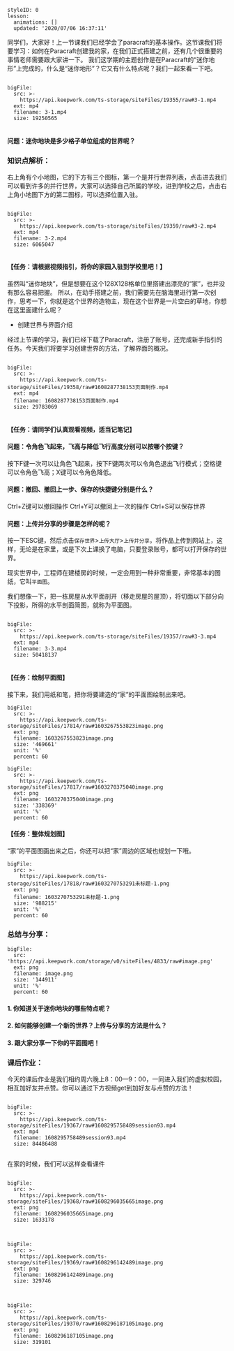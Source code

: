 <style>
  .markdown-body hr {
    height: 1px;
  }
</style>





```@Lesson
styleID: 0
lesson:
  animations: []
  updated: '2020/07/06 16:37:11'

```




同学们，大家好！上一节课我们已经学会了paracraft的基本操作。这节课我们将要学习：如何在Paracraft创建我的家，在我们正式搭建之前，还有几个很重要的事情老师需要跟大家讲一下。
我们这学期的主题创作是在Paracraft的“迷你地形”上完成的，什么是“迷你地形”？它又有什么特点呢？我们一起来看一下吧。


```@BigFile

bigFile:
  src: >-
    https://api.keepwork.com/ts-storage/siteFiles/19355/raw#3-1.mp4
  ext: mp4
  filename: 3-1.mp4
  size: 19250565
          
```

####  **问题：迷你地块是多少格子单位组成的世界呢？**



### **知识点解析：**
右上角有个小地图，它的下方有三个图标，第一个是并行世界列表，点击进去我们可以看到许多的并行世界，大家可以选择自己所属的学校，进到学校之后，点击右上角小地图下方的第二图标，可以选择位置入驻。

 

```@BigFile

bigFile:
  src: >-
    https://api.keepwork.com/ts-storage/siteFiles/19359/raw#3-2.mp4
  ext: mp4
  filename: 3-2.mp4
  size: 6065047
          
```

####  **【任务：请根据视频指引，将你的家园入驻到学校里吧！】**










虽然叫“迷你地块”，但是想要在这个128X128格单位里搭建出漂亮的“家”，也并没有那么容易把握。
所以，在动手搭建之前，我们需要先在脑海里进行第一次创作，思考一下，你就是这个世界的造物主，现在这个世界是一片空白的草地，你想在这里面建什么呢？


* 创建世界与界面介绍

经过上节课的学习，我们已经下载了Paracraft，注册了账号，还完成新手指引的任务。今天我们将要学习创建世界的方法，了解界面的概况。


```@BigFile

bigFile:
  src: >-
    https://api.keepwork.com/ts-storage/siteFiles/19358/raw#1608287738153页面制作.mp4
  ext: mp4
  filename: 1608287738153页面制作.mp4
  size: 29783069
          
```
#### **【任务：请同学们认真观看视频，适当记笔记】**


####  问题：令角色飞起来，飞高与降低飞行高度分别可以按哪个按键？
按下F键一次可以让角色飞起来，按下F键两次可以令角色退出飞行模式；空格键可以令角色飞高；X键可以令角色降低。

####  问题：撤回、撤回上一步、保存的快捷键分别是什么？
Ctrl+Z键可以撤回操作
Ctrl+Y可以撤回上一次的操作
Ctrl+S可以保存世界

####  问题：上传并分享的步骤是怎样的呢？
按一下ESC键，然后点击`保存世界`>`上传大厅`>`上传并分享`，将作品上传到网站上，这样，无论是在家里，或是下次上课换了电脑，只要登录账号，都可以打开保存的世界。


现实世界中，工程师在建楼房的时候，一定会用到一种非常重要，非常基本的图纸，它叫`平面图`。

我们想像一下，把一栋房屋从水平面剖开（移走房屋的屋顶），将切面以下部分向下投影，所得的水平剖面简图，就称为平面图。

 
```@BigFile

bigFile:
  src: >-
    https://api.keepwork.com/ts-storage/siteFiles/19357/raw#3-3.mp4
  ext: mp4
  filename: 3-3.mp4
  size: 50418137
          
```




#### **【任务：绘制平面图】**
接下来，我们用纸和笔，把你将要建造的“家”的平面图绘制出来吧。

 
```@BigFile
bigFile:
  src: >-
    https://api.keepwork.com/ts-storage/siteFiles/17814/raw#1603267553823image.png
  ext: png
  filename: 1603267553823image.png
  size: '469661'
  unit: '%'
  percent: 60

```

```@BigFile
bigFile:
  src: >-
    https://api.keepwork.com/ts-storage/siteFiles/17817/raw#1603270375040image.png
  ext: png
  filename: 1603270375040image.png
  size: '338369'
  unit: '%'
  percent: 60

```



#### **【任务：整体规划图】**
“家”的平面图画出来之后，你还可以把“家”周边的区域也规划一下哦。
 
 
```@BigFile
bigFile:
  src: >-
    https://api.keepwork.com/ts-storage/siteFiles/17818/raw#1603270753291未标题-1.png
  ext: png
  filename: 1603270753291未标题-1.png
  size: '988215'
  unit: '%'
  percent: 60

```
 

### **总结与分享：**
 
```@BigFile
bigFile:
  src: 'https://api.keepwork.com/storage/v0/siteFiles/4833/raw#image.png'
  ext: png
  filename: image.png
  size: '144911'
  unit: '%'
  percent: 60

```
#### 1. 你知道关于迷你地块的哪些特点呢？
#### 2. 如何能够创建一个新的世界？上传与分享的方法是什么？
#### 3. 跟大家分享一下你的平面图吧！




### **课后作业：**

今天的课后作业是我们相约周六晚上8：00—9：00，一同进入我们的虚拟校园，相互加好友并点赞。你可以通过下方视频get到加好友与点赞的方法！
```@BigFile

bigFile:
  src: >-
    https://api.keepwork.com/ts-storage/siteFiles/19367/raw#1608295758489session93.mp4
  ext: mp4
  filename: 1608295758489session93.mp4
  size: 84486488
          
```



在家的时候，我们可以这样查看课件
 
```@BigFile

bigFile:
  src: >-
    https://api.keepwork.com/ts-storage/siteFiles/19368/raw#1608296035665image.png
  ext: png
  filename: 1608296035665image.png
  size: 1633178
          
```


```@BigFile

bigFile:
  src: >-
    https://api.keepwork.com/ts-storage/siteFiles/19369/raw#1608296142489image.png
  ext: png
  filename: 1608296142489image.png
  size: 329746
          
```


```@BigFile

bigFile:
  src: >-
    https://api.keepwork.com/ts-storage/siteFiles/19370/raw#1608296187105image.png
  ext: png
  filename: 1608296187105image.png
  size: 319101
          
```